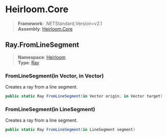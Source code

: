 # Heirloom.Core

> **Framework**: .NETStandard,Version=v2.1  
> **Assembly**: [Heirloom.Core][0]  

## Ray.FromLineSegment

> **Namespace**: [Heirloom][0]  
> **Type**: [Ray][1]  

### FromLineSegment(in Vector, in Vector)

Creates a ray from a line segment.

```cs
public static Ray FromLineSegment(in Vector origin, in Vector target)
```

### FromLineSegment(in LineSegment)

Creates a ray from a line segment.

```cs
public static Ray FromLineSegment(in LineSegment segment)
```

[0]: ../../../Heirloom.Core.md
[1]: ../Ray.md
